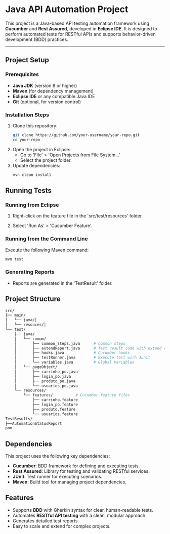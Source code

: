# Java API Automation Project

This project is a Java-based API testing automation framework using **Cucumber** and **Rest Assured**, developed in **Eclipse IDE**. It is designed to perform automated tests for RESTful APIs and supports behavior-driven development (BDD) practices.

---

## Project Setup

### Prerequisites
- **Java JDK** (version 8 or higher)
- **Maven** (for dependency management)
- **Eclipse IDE** or any compatible Java IDE
- **Git** (optional, for version control)

### Installation Steps
1. Clone this repository:
   ```bash
   git clone https://github.com/your-username/your-repo.git
   cd your-repo
   ```
2. Open the project in Eclipse:
   - Go to 'File' > 'Open Projects from File System...'
   - Select the project folder.
3. Update dependencies:
   ```bash
   mvn clean install
   ```

## Running Tests

### Running from Eclipse
1. Right-click on the feature file in the 'src/test/resources' folder.

2. Select 'Run As' > 'Cucumber Feature'.

### Running from the Command Line
Execute the following Maven command:
```bash
mvn test
```

### Generating Reports
- Reports are generated in the 'TestResult' folder.

## Project Structure
```bash
src/
├── main/
│   └── java/│
│   └── resouces/│
└── test/
    ├── java/
    │   └── comum/
    │       ├── common_steps.java      # Common steps
    │       ├── extendReport.java      # Test result code with extend report
    │       ├── hooks.java             # Cucumber hooks
    │       ├── testRunner.java        # Execute test wirh Junit
    │       └── variables.java         # Global Variables
    │   └── pageObject/
    │       ├── carrinho_po.java      
    │       ├── login_po.java      
    │       ├── produto_po.java                 
    │       └── usuarios_po.java         
    └── resources/
        └── features/          # Cucumber feature files
            ├── carrinho.feature     
            ├── login_po.feature    
            ├── produto.feature              
            └── usuarios.feature
TestResults/
├──AutomationStatusReport
pom
```

## Dependencies
This project uses the following key dependencies:
- **Cucumber**: BDD framework for defining and executing tests.
- **Rest Assured**: Library for testing and validating RESTful services.
- **JUnit**: Test runner for executing scenarios.
- **Maven**: Build tool for managing project dependencies.

## Features
- Supports **BDD** with Gherkin syntax for clear, human-readable tests.
- Automates **RESTful API testing** with a clean, modular approach.
- Generates detailed test reports.
- Easy to scale and extend for complex projects.
